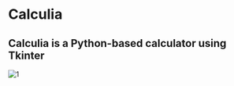 # Calculia
## Calculia is a Python-based calculator using Tkinter 
![1](https://github.com/user-attachments/assets/7c2d74d0-e9df-44e6-86c8-96cb3e468190)
